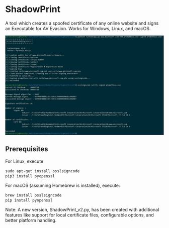 # ShadowPrint
A tool which creates a spoofed certificate of any online website and signs an Executable for AV Evasion. Works for Windows, Linux, and macOS.

![Screenshot](Usage.jpg)

## Prerequisites

For Linux, execute:

```shell
sudo apt-get install osslsigncode
pip3 install pyopenssl
```

For macOS (assuming Homebrew is installed), execute:

```shell
brew install osslsigncode
pip install pyopenssl
```

Note: A new version, ShadowPrint_v2.py, has been created with additional features like support for local certificate files, configurable options, and better platform handling.
